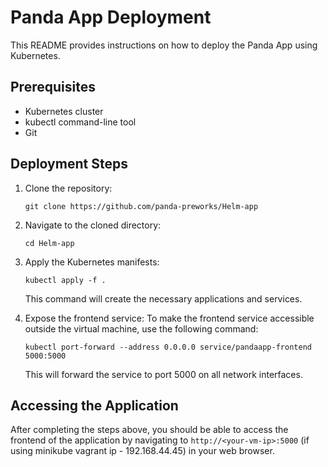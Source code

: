 # Panda App Deployment

This README provides instructions on how to deploy the Panda App using Kubernetes.

## Prerequisites

- Kubernetes cluster
- kubectl command-line tool
- Git

## Deployment Steps

1. Clone the repository:
   ```
   git clone https://github.com/panda-preworks/Helm-app
   ```

2. Navigate to the cloned directory:
   ```
   cd Helm-app
   ```

3. Apply the Kubernetes manifests:
   ```
   kubectl apply -f .
   ```
   This command will create the necessary applications and services.

4. Expose the frontend service:
   To make the frontend service accessible outside the virtual machine, use the following command:
   ```
   kubectl port-forward --address 0.0.0.0 service/pandaapp-frontend 5000:5000
   ```
   This will forward the service to port 5000 on all network interfaces.

## Accessing the Application

After completing the steps above, you should be able to access the frontend of the application by navigating to `http://<your-vm-ip>:5000` (if using minikube vagrant ip - 192.168.44.45) in your web browser.
